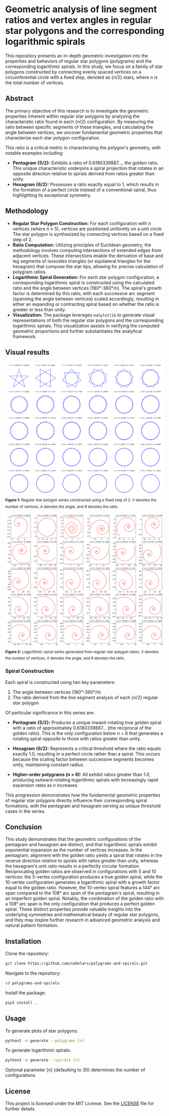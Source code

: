 # Geometric analysis of line segment ratios and vertex angles in regular star polygons and the corresponding logarithmic spirals

This repository presents an in-depth geometric investigation into the properties and behaviors of regular star polygons (polygrams) and the corresponding logarithmic spirals. In this study, we focus on a family of star polygons constructed by connecting evenly spaced vertices on a circumferential circle with a fixed step, denoted as {_n_/2} stars, where _n_ is the total number of vertices.

## Abstract

The primary objective of this research is to investigate the geometric properties inherent within regular star polygons by analyzing the characteristic ratio found in each {_n_/2} configuration. By measuring the ratio between specific segments of these triangles, and calculating the angle between vertices, we uncover fundamental geometric properties that characterize each star polygon configuration.

This ratio is a critical metric in characterizing the polygon's geometry, with notable examples including:
- **Pentagram {5/2}:** Exhibits a ratio of 0.6180339887..., the golden ratio. This unique characteristic underpins a spiral projection that rotates in an opposite direction relative to spirals derived from ratios greater than unity.
- **Hexagram {6/2}:** Possesses a ratio exactly equal to 1, which results in the formation of a perfect circle instead of a conventional spiral, thus highlighting its exceptional symmetry.

## Methodology

- **Regular Star Polygon Construction:** For each configuration with n vertices (where n ≥ 5), vertices are positioned uniformly on a unit circle. The star polygon is synthesized by connecting vertices based on a fixed step of 2.
- **Ratio Computation:** Utilizing principles of Euclidean geometry, the methodology involves computing intersections of extended edges from adjacent vertices. These intersections enable the derivation of base and leg segments of isosceles triangles (or equilateral triangles for the hexagram) that compose the star tips, allowing for precise calculation of polygram ratios.
- **Logarithmic Spiral Generation:** For each star polygon configuration, a corresponding logarithmic spiral is constructed using the calculated ratio and the angle between vertices (180°-360°/n). The spiral's growth factor is determined by this ratio, with each successive arc segment (spanning the angle between vertices) scaled accordingly, resulting in either an expanding or contracting spiral based on whether the ratio is greater or less than unity.
- **Visualization:** The package leverages `matplotlib` to generate visual representations of both the regular star polygons and the corresponding logarithmic spirals. This visualization assists in verifying the computed geometric proportions and further substantiates the analytical framework.

## Visual results

![Polygrams diagram](generate/renders/regular_star_polygons.png)
<sub>**Figure 1:** Regular star polygon series constructed using a fixed step of 2. _V_ denotes the number of vertices, _A_ denotes the angle, and _R_ denotes the ratio.</sub>

![Spirals diagram](generate/renders/logarithmic_spirals.png)
<sub>**Figure 2:** Logarithmic spiral series generated from regular star polygon ratios. _V_ denotes the number of vertices, _A_ denotes the angle, and _R_ denotes the ratio.</sub>

### Spiral Construction

Each spiral is constructed using two key parameters:
1. The angle between vertices (180°-360°/_n_)
2. The ratio derived from the line segment analysis of each {_n_/2} regular star polygon

Of particular significance in this series are:

- **Pentagram {5/2}:** Produces a unique inward-rotating true golden spiral with a ratio of approximately 0.6180339887... (the reciprocal of the golden ratio). This is the only configuration below _n_ = 6 that generates a rotating spiral opposite to those with ratios greater than unity.

- **Hexagram {6/2}:** Represents a critical threshold where the ratio equals exactly 1.0, resulting in a perfect circle rather than a spiral. This occurs because the scaling factor between successive segments becomes unity, maintaining constant radius.

- **Higher-order polygrams (_n_ > 6):** All exhibit ratios greater than 1.0, producing outward-rotating logarithmic spirals with increasingly rapid expansion rates as _n_ increases.

This progression demonstrates how the fundamental geometric properties of regular star polygons directly influence their corresponding spiral formations, with the pentagram and hexagram serving as unique threshold cases in the series.

## Conclusion

This study demonstrates that the geometric configurations of the pentagram and hexagram are distinct, and that logarithmic spirals exhibit exponential expansion as the number of vertices increases. In the pentagram, alignment with the golden ratio yields a spiral that rotates in the reverse direction relative to spirals with ratios greater than unity, whereas the hexagram's unit ratio results in a perfectly circular formation. Reciprocating golden ratios are observed in configurations with 5 and 10 vertices: the 5-vertex configuration produces a true golden spiral, while the 10-vertex configuration generates a logarithmic spiral with a growth factor equal to the golden ratio. However, the 10-vertex spiral features a 144° arc span compared to the 108° arc span of the pentagram's spiral, resulting in an imperfect golden spiral. Notably, the combination of the golden ratio with a 108° arc span is the only configuration that produces a perfect golden spiral. These distinct properties provide valuable insights into the underlying symmetries and mathematical beauty of regular star polygons, and they may inspire further research in advanced geometric analysis and natural pattern formation.

## Installation

Clone the repository:

```bash
git clone https://github.com/sahelars/polygrams-and-spirals.git
```

Navigate to the repository:

```bash
cd polygrams-and-spirals
```

Install the package:

```bash
pip3 install .
```

## Usage

To generate plots of star polygons:

```bash
python3 -m generate --polygrams [n]
```

To generate logarithmic spirals:

```bash
python3 -m generate --spirals [n]
```

Optional parameter [n] (defaulting to 30) determines the number of configurations

## License

This project is licensed under the MIT License. See the [LICENSE](LICENSE.md) file for further details.
